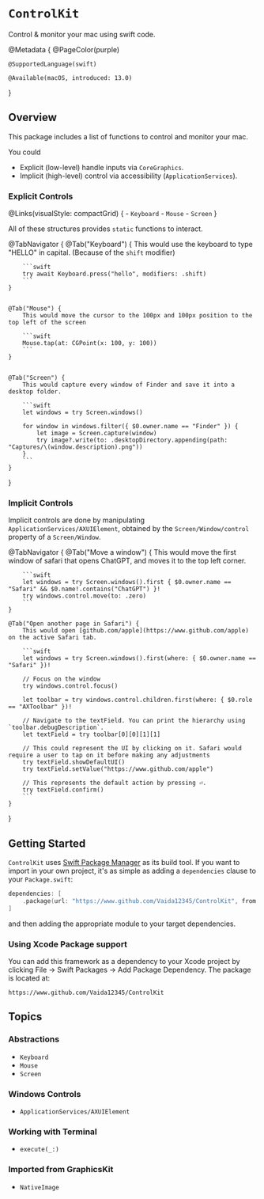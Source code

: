 # ``ControlKit``

Control & monitor your mac using swift code.

@Metadata {
    @PageColor(purple)
    
    @SupportedLanguage(swift)
    
    @Available(macOS, introduced: 13.0)
}

## Overview

This package includes a list of functions to control and monitor your mac.

You could
- Explicit (low-level) handle inputs via ``CoreGraphics``.
- Implicit (high-level) control via accessibility (``ApplicationServices``).

### Explicit Controls

@Links(visualStyle: compactGrid) {
    - ``Keyboard``
    - ``Mouse``
    - ``Screen``
}

All of these structures provides `static` functions to interact.

@TabNavigator {
    @Tab("Keyboard") {
        This would use the keyboard to type "HELLO" in capital. (Because of the `shift` modifier)
        
        ```swift
        try await Keyboard.press("hello", modifiers: .shift)
        ```
    }
    
    
    @Tab("Mouse") {
        This would move the cursor to the 100px and 100px position to the top left of the screen
        
        ```swift
        Mouse.tap(at: CGPoint(x: 100, y: 100))
        ```
    }
    
    
    @Tab("Screen") {
        This would capture every window of Finder and save it into a desktop folder.
        
        ```swift
        let windows = try Screen.windows()
        
        for window in windows.filter({ $0.owner.name == "Finder" }) {
            let image = Screen.capture(window)
            try image?.write(to: .desktopDirectory.appending(path: "Captures/\(window.description).png"))
        }
        ```
    }
}

### Implicit Controls

Implicit controls are done by manipulating ``ApplicationServices/AXUIElement``, obtained by the ``Screen/Window/control`` property of a ``Screen/Window``.

@TabNavigator {
    @Tab("Move a window") {
        This would move the first window of safari that opens ChatGPT, and moves it to the top left corner.
        
        ```swift
        let windows = try Screen.windows().first { $0.owner.name == "Safari" && $0.name!.contains("ChatGPT") }!
        try windows.control.move(to: .zero)
        ```
    }
    
    @Tab("Open another page in Safari") {
        This would open [github.com/apple](https://www.github.com/apple) on the active Safari tab.
        
        ```swift
        let windows = try Screen.windows().first(where: { $0.owner.name == "Safari" })!
        
        // Focus on the window
        try windows.control.focus()
        
        let toolbar = try windows.control.children.first(where: { $0.role == "AXToolbar" })!
        
        // Navigate to the textField. You can print the hierarchy using `toolbar.debugDescription`.
        let textField = try toolbar[0][0][1][1]
        
        // This could represent the UI by clicking on it. Safari would require a user to tap on it before making any adjustments
        try textField.showDefaultUI() 
        try textField.setValue("https://www.github.com/apple")
        
        // This represents the default action by pressing ⏎.
        try textField.confirm() 
        ```
    }
}


## Getting Started

`ControlKit` uses [Swift Package Manager](https://www.swift.org/documentation/package-manager/) as its build tool. If you want to import in your own project, it's as simple as adding a `dependencies` clause to your `Package.swift`:
```swift
dependencies: [
    .package(url: "https://www.github.com/Vaida12345/ControlKit", from: "1.0.0")
]
```
and then adding the appropriate module to your target dependencies.

### Using Xcode Package support

You can add this framework as a dependency to your Xcode project by clicking File -> Swift Packages -> Add Package Dependency. The package is located at:
```
https://www.github.com/Vaida12345/ControlKit
```

## Topics

### Abstractions

- ``Keyboard``
- ``Mouse``
- ``Screen``

### Windows Controls

- ``ApplicationServices/AXUIElement``

### Working with Terminal 

- ``execute(_:)``

### Imported from GraphicsKit

- ``NativeImage``
